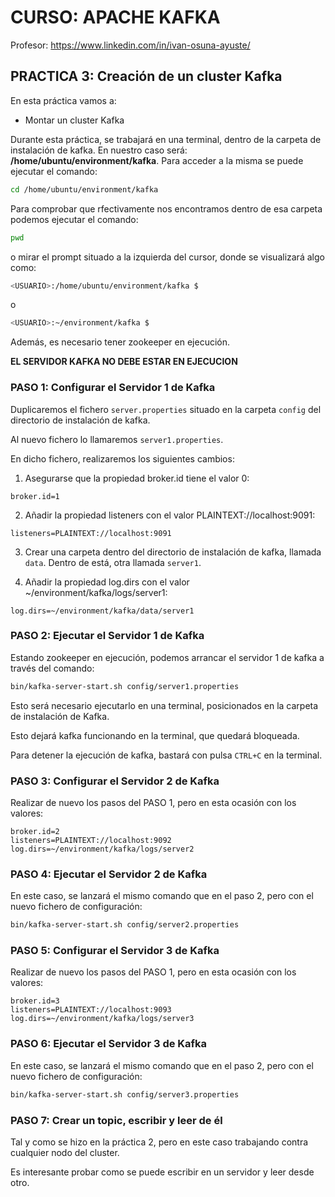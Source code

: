 
# CURSO: APACHE KAFKA
Profesor: https://www.linkedin.com/in/ivan-osuna-ayuste/

## PRACTICA 3: Creación de un cluster Kafka

En esta práctica vamos a:
* Montar un cluster Kafka

Durante esta práctica, se trabajará en una terminal, dentro de la carpeta
de instalación de kafka. En nuestro caso será:
**/home/ubuntu/environment/kafka**.
Para acceder a la misma se puede ejecutar el comando:
``` sh
cd /home/ubuntu/environment/kafka
```
Para comprobar que rfectivamente nos encontramos dentro de esa carpeta podemos 
ejecutar el comando:
``` sh
pwd
```
o mirar el prompt situado a la izquierda del cursor, donde se visualizará algo como:
``` sh
<USUARIO>:/home/ubuntu/environment/kafka $
```
o
``` sh
<USUARIO>:~/environment/kafka $
```

Además, es necesario tener zookeeper en ejecución.

**EL SERVIDOR KAFKA NO DEBE ESTAR EN EJECUCION**

### PASO 1: Configurar el Servidor 1 de Kafka

Duplicaremos el fichero `server.properties` situado en la carpeta `config` del 
directorio de instalación de kafka.

Al nuevo fichero lo llamaremos `server1.properties`.

En dicho fichero, realizaremos los siguientes cambios:
1. Asegurarse que la propiedad broker.id tiene el valor 0:
``` properties
broker.id=1
```
2. Añadir la propiedad listeners con el valor PLAINTEXT://localhost:9091:
``` properties
listeners=PLAINTEXT://localhost:9091
```
3. Crear una carpeta dentro del directorio de 
instalación de kafka, llamada `data`. Dentro de está, otra llamada `server1`.

4. Añadir la propiedad log.dirs con el valor ~/environment/kafka/logs/server1:
``` properties
log.dirs=~/environment/kafka/data/server1
```

### PASO 2: Ejecutar el Servidor 1 de Kafka

Estando zookeeper en ejecución, podemos arrancar el servidor 1 de kafka a través del comando:
``` sh
bin/kafka-server-start.sh config/server1.properties
```
Esto será necesario ejecutarlo en una terminal, posicionados en 
la carpeta de instalación de Kafka.

Esto dejará kafka funcionando en la terminal, que quedará bloqueada.

Para detener la ejecución de kafka, bastará con pulsa `CTRL+C` en la terminal.

### PASO 3: Configurar el Servidor 2 de Kafka
Realizar de nuevo los pasos del PASO 1, pero en esta ocasión con los valores:
``` properties
broker.id=2
listeners=PLAINTEXT://localhost:9092
log.dirs=~/environment/kafka/logs/server2
```
### PASO 4: Ejecutar el Servidor 2 de Kafka
En este caso, se lanzará el mismo comando que en el paso 2, pero con el nuevo 
fichero de configuración:
``` sh
bin/kafka-server-start.sh config/server2.properties
```

### PASO 5: Configurar el Servidor 3 de Kafka
Realizar de nuevo los pasos del PASO 1, pero en esta ocasión con los valores:
``` properties
broker.id=3
listeners=PLAINTEXT://localhost:9093
log.dirs=~/environment/kafka/logs/server3
```

### PASO 6: Ejecutar el Servidor 3 de Kafka
En este caso, se lanzará el mismo comando que en el paso 2, pero con el nuevo 
fichero de configuración:
``` sh
bin/kafka-server-start.sh config/server3.properties
```

### PASO 7: Crear un topic, escribir y leer de él

Tal y como se hizo en la práctica 2, pero en este caso trabajando contra 
cualquier nodo del cluster.

Es interesante probar como se puede escribir en un servidor y leer desde otro.